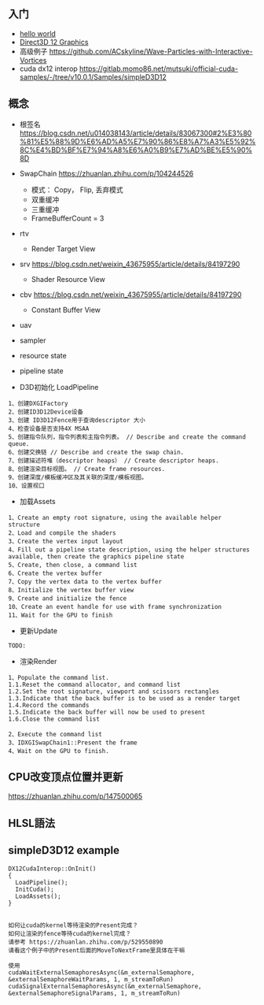 ## 入门 
- [hello world](https://docs.microsoft.com/en-us/windows/win32/direct3d12/creating-a-basic-direct3d-12-component#update)
- [Direct3D 12 Graphics](https://docs.microsoft.com/en-us/windows/win32/direct3d12/direct3d-12-graphics)
- 高级例子 https://github.com/ACskyline/Wave-Particles-with-Interactive-Vortices
- cuda dx12 interop https://gitlab.momo86.net/mutsuki/official-cuda-samples/-/tree/v10.0.1/Samples/simpleD3D12

## 概念
- 根签名 https://blog.csdn.net/u014038143/article/details/83067300#2%E3%80%81%E5%88%9D%E6%AD%A5%E7%90%86%E8%A7%A3%E5%92%8C%E4%BD%BF%E7%94%A8%E6%A0%B9%E7%AD%BE%E5%90%8D
- SwapChain https://zhuanlan.zhihu.com/p/104244526
  - 模式： Copy， Flip, 丢弃模式
  - 双重缓冲
  - 三重缓冲
  - FrameBufferCount = 3
- rtv
  - Render Target View
- srv https://blog.csdn.net/weixin_43675955/article/details/84197290
  - Shader Resource View
- cbv https://blog.csdn.net/weixin_43675955/article/details/84197290
  - Constant Buffer View
- uav
- sampler

- resource state
- pipeline state

- D3D初始化 LoadPipeline
```
1、创建DXGIFactory
2、创建ID3D12Device设备
3、创建 ID3D12Fence用于查询descriptor 大小
4、检查设备是否支持4X MSAA
5、创建指令队列，指令列表和主指令列表。 // Describe and create the command queue.
6、创建交换链 // Describe and create the swap chain.
7、创建描述符堆（descriptor heaps） // Create descriptor heaps.
8、创建渲染目标视图。 // Create frame resources.
9、创建深度/模板缓冲区及其关联的深度/模板视图。
10、设置视口
```

- 加载Assets
```
1、Create an empty root signature, using the available helper structure
2、Load and compile the shaders
3、Create the vertex input layout
4、Fill out a pipeline state description, using the helper structures available, then create the graphics pipeline state
5、Create, then close, a command list
6、Create the vertex buffer
7、Copy the vertex data to the vertex buffer
8、Initialize the vertex buffer view
9、Create and initialize the fence
10、Create an event handle for use with frame synchronization
11、Wait for the GPU to finish
```

- 更新Update
```
TODO:
```

- 渲染Render
```
1、Populate the command list.
1.1.Reset the command allocator, and command list
1.2.Set the root signature, viewport and scissors rectangles
1.3.Indicate that the back buffer is to be used as a render target
1.4.Record the commands
1.5.Indicate the back buffer will now be used to present
1.6.Close the command list

2、Execute the command list
3、IDXGISwapChain1::Present the frame
4、Wait on the GPU to finish.

```

## CPU改变顶点位置并更新
https://zhuanlan.zhihu.com/p/147500065

## HLSL語法






## simpleD3D12 example
```
DX12CudaInterop::OnInit()
{
  LoadPipeline();
  InitCuda();
  LoadAssets();
}


```

```
如何让cuda的kernel等待渲染的Present完成？
如何让渲染的fence等待cuda的kernel完成？
请参考 https://zhuanlan.zhihu.com/p/529550890
请看这个例子中的Present后面的MoveToNextFrame里具体在干嘛

使用
cudaWaitExternalSemaphoresAsync(&m_externalSemaphore, &externalSemaphoreWaitParams, 1, m_streamToRun)
cudaSignalExternalSemaphoresAsync(&m_externalSemaphore, &externalSemaphoreSignalParams, 1, m_streamToRun)

```



